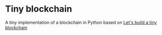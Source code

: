 # Tiny blockchain

A tiny implementation of a blockchain in Python based on [Let's build a tiny blockchain](https://medium.com/crypto-currently/lets-build-the-tiniest-blockchain-e70965a248b)
